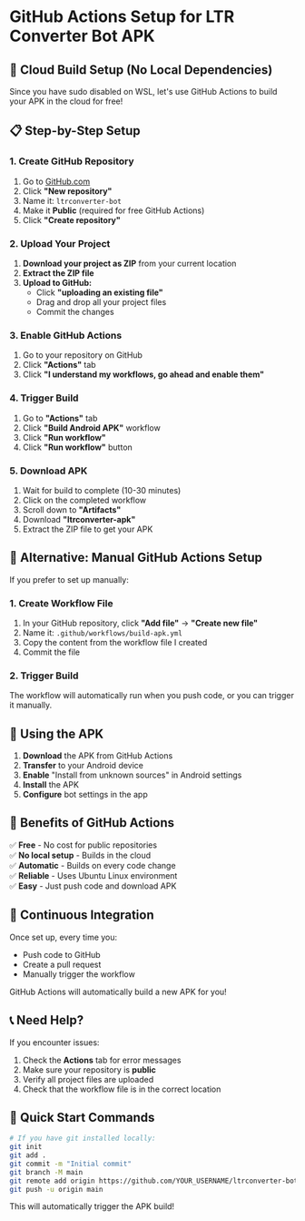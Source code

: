 # GitHub Actions Setup for LTR Converter Bot APK

## 🚀 **Cloud Build Setup (No Local Dependencies)**

Since you have sudo disabled on WSL, let's use GitHub Actions to build your APK in the cloud for free!

## 📋 **Step-by-Step Setup**

### **1. Create GitHub Repository**

1. Go to [GitHub.com](https://github.com)
2. Click **"New repository"**
3. Name it: `ltrconverter-bot`
4. Make it **Public** (required for free GitHub Actions)
5. Click **"Create repository"**

### **2. Upload Your Project**

1. **Download your project as ZIP** from your current location
2. **Extract the ZIP file**
3. **Upload to GitHub:**
   - Click **"uploading an existing file"**
   - Drag and drop all your project files
   - Commit the changes

### **3. Enable GitHub Actions**

1. Go to your repository on GitHub
2. Click **"Actions"** tab
3. Click **"I understand my workflows, go ahead and enable them"**

### **4. Trigger Build**

1. Go to **"Actions"** tab
2. Click **"Build Android APK"** workflow
3. Click **"Run workflow"**
4. Click **"Run workflow"** button

### **5. Download APK**

1. Wait for build to complete (10-30 minutes)
2. Click on the completed workflow
3. Scroll down to **"Artifacts"**
4. Download **"ltrconverter-apk"**
5. Extract the ZIP file to get your APK

## 🔧 **Alternative: Manual GitHub Actions Setup**

If you prefer to set up manually:

### **1. Create Workflow File**

1. In your GitHub repository, click **"Add file"** → **"Create new file"**
2. Name it: `.github/workflows/build-apk.yml`
3. Copy the content from the workflow file I created
4. Commit the file

### **2. Trigger Build**

The workflow will automatically run when you push code, or you can trigger it manually.

## 📱 **Using the APK**

1. **Download** the APK from GitHub Actions
2. **Transfer** to your Android device
3. **Enable** "Install from unknown sources" in Android settings
4. **Install** the APK
5. **Configure** bot settings in the app

## 🎯 **Benefits of GitHub Actions**

✅ **Free** - No cost for public repositories  
✅ **No local setup** - Builds in the cloud  
✅ **Automatic** - Builds on every code change  
✅ **Reliable** - Uses Ubuntu Linux environment  
✅ **Easy** - Just push code and download APK  

## 🔄 **Continuous Integration**

Once set up, every time you:
- Push code to GitHub
- Create a pull request
- Manually trigger the workflow

GitHub Actions will automatically build a new APK for you!

## 📞 **Need Help?**

If you encounter issues:
1. Check the **Actions** tab for error messages
2. Make sure your repository is **public**
3. Verify all project files are uploaded
4. Check that the workflow file is in the correct location

## 🚀 **Quick Start Commands**

```bash
# If you have git installed locally:
git init
git add .
git commit -m "Initial commit"
git branch -M main
git remote add origin https://github.com/YOUR_USERNAME/ltrconverter-bot.git
git push -u origin main
```

This will automatically trigger the APK build!
